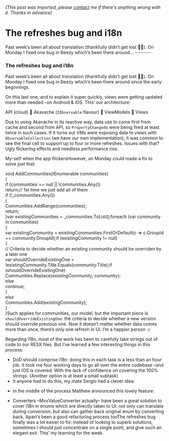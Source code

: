 *(This post was imported, please [contact](#/contact) me if there's anything wrong with it. Thanks in advance)*

# The refreshes bug and i18n

   Past week’s been all about translation (thankfully didn’t get lost 👏🏼). On Monday I fixed one bug in Beezy which’s been there around…   --------
  
### The refreshes bug and i18n

Past week’s been all about translation (thankfully didn’t get lost 👏🏼). On Monday I fixed one bug in Beezy which’s been there around since the early beginnings.

On this last one, and to explain it super quickly, views were getting updated more than needed –on Android & iOS. This’ our architecture:

API (cloud) 🔄 Akavache (`IObservable` flavour) 🔄 ViewModels 🔄 Views

Due to using Akavache in its reactive way, data use to come first from cache and second from API, so `PropertyChanged`s were being fired at least twice in such cases. If it turns out VMs were exposing data to views with `ObservableCollection` (we have our own implementation), it was common to see the final cell to support up to four or more refreshes. Issues with that? Ugly flickering effects and needless performance rise.

My-self when the app flickersHowever, on Monday could made a fix to solve just that:

void AddCommunities(IEnumerable<GroupModel> communities)  
{  
 if (communities == null || !communities.Any())  
 return;// 1st time we just add all of them  
 if (!_communities.Any())  
 {  
 Communities.AddRange(communities);  
 return;  
 }var existingCommunities = _communities.ToList();foreach (var community in communities)  
 {  
 var existingCommunity = existingCommunities.FirstOrDefault(c => c.GroupId == community.GroupId);if (existingCommunity != null)  
 {  
 // Criteria to decide whether an existing community should be overriden by a later one  
 var shouldOverrideExistingOne = !existingCommunity.Title.Equals(community.Title);if (shouldOverrideExistingOne)  
 Communities.Replace(existingCommunity, community);  
 else  
 continue;  
 }  
 else  
 Communities.Add(existingCommunity);  
 }  
}Such applies for communities, our model, but the important piece is `shouldOverrideExistingOne`: the criteria to decide whether a new version should override previous one. Now it doesn’t matter whether data comes more than once, there’s only one refresh in UI. I’m a happier person ☺️

Regarding i18n, most of the work has been to carefully take strings out of code to our RESX files. But I’ve learned a few interesting things in this process:


  * DoD should comprise i18n: doing this in each task is a less than an hour job. It took me four working days to go all over the entire codebase –and just iOS is covered. With the lack of confidence on covering the 100% strings. (Another option is at least a small subtask)
  * It anyone had to do this, my mate Sergio had a clever idea:
> [](https://twitter.com/1Marcos2Cobena/status/910109009658761216)

  * In the middle of the process Matthew announced this lovely feature:
> [](https://twitter.com/matthewrdev/status/910665130727182336)

  * Converters –MvxValueConverter actually– have been a great solution to cover i18n in enums which are directly taken to UI: not only can translate during conversion, but also can gather back original enum by converting back. Apart’s been a good refactoring process tooThe refreshes bug finally was a lot easier to fix: instead of looking to superb solutions, sometimes I should just concentrate on a single point, and give such an elegant exit. This’ my learning for the week.